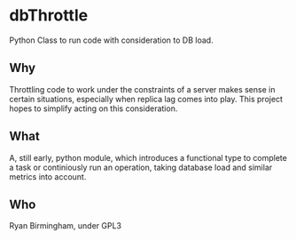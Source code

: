 # dbThrottle
Python Class to run code with consideration to DB load.

## Why
Throttling code to work under the constraints of a server makes sense in certain situations, especially when replica lag comes into play. This project hopes to simplify acting on this consideration.

## What
A, still early, python module, which introduces a functional type to complete a task or continiously run an operation, taking database load and similar metrics into account.

## Who
Ryan Birmingham, under GPL3
